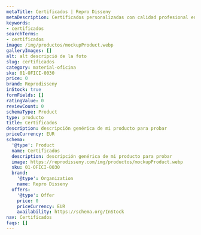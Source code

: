 ```yaml
---
metaTitle: Certificados | Repro Disseny
metaDescription: Certificados personalizadas con calidad profesional en Cataluña.
keywords:
- certificados
searchTerms:
- certificados
image: /img/productos/mockupProduct.webp
galleryImages: []
alt: alt descripció de la foto
slug: certificados
category: material-oficina
sku: 01-OFICI-0030
price: 0
brand: Reprodisseny
inStock: true
formFields: []
ratingValue: 0
reviewCount: 0
schemaType: Product
type: producto
title: Certificados
description: descripción genérica de mi producto para probar
priceCurrency: EUR
schema:
  '@type': Product
  name: Certificados
  description: descripción genérica de mi producto para probar
  image: https://reprodisseny.com/img/productos/mockupProduct.webp
  sku: 01-OFICI-0030
  brand:
    '@type': Organization
    name: Repro Disseny
  offers:
    '@type': Offer
    price: 0
    priceCurrency: EUR
    availability: https://schema.org/InStock
nav: Certificados
faqs: []
---
```

